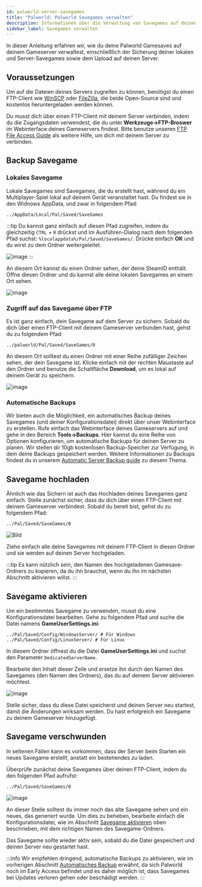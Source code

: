 ```yaml
---
id: palworld-server-savegames
title: "Palworld: Palworld Savegames verwalten"
description: Informationen über die Verwaltung von Savegames auf deinem Palworld-Server von ZAP-Hosting - ZAP-Hosting.com Dokumentation
sidebar_label: Savegames verwalten
---
```


In dieser Anleitung erfahren wir, wie du deine Palworld Gamesaves auf deinem Gameserver verwaltest, einschließlich der Sicherung deiner lokalen und Server-Savegames sowie dem Upload auf deinen Server.

## Voraussetzungen

Um auf die Dateien deines Servers zugreifen zu können, benötigst du einen FTP-Client wie [WinSCP](https://winscp.net/eng/index.php) oder [FileZilla](https://filezilla-project.org/), die beide Open-Source sind und kostenlos heruntergeladen werden können.

Du musst dich über einen FTP-Client mit deinem Server verbinden, indem du die Zugangsdaten verwendest, die du unter **Werkzeuge->FTP-Broswer** im Webinterface deines Gameservers findest. Bitte benutze unseren [FTP File Access Guide](gameserver-ftpaccess.md) als weitere Hilfe, um dich mit deinem Server zu verbinden.


## Backup Savegame

### Lokales Savegame

Lokale Savegames sind Savegames, die du erstellt hast, während du ein Multiplayer-Spiel lokal auf deinem Gerät veranstaltet hast. Du findest sie in den Widnows AppData, und zwar in folgendem Pfad:
```
../AppData/Local/Pal/Saved/SaveGames
```

:::tip
Du kannst ganz einfach auf diesen Pfad zugreifen, indem du gleichzeitig `CTRL` + `R` drückst und im Ausführen-Dialog nach dem folgenden Pfad suchst: `%localappdata%/Pal/Saved/SaveGames/`. Drücke einfach **OK** und du wirst zu dem Ordner weitergeleitet.

![image](https://screensaver01.zap-hosting.com/index.php/s/wtwnsM5rrjFxjis/preview)
:::

An diesem Ort kannst du einen Ordner sehen, der deine SteamID enthält. Öffne diesen Ordner und du kannst alle deine lokalen Savegames an einem Ort sehen.

![image](https://screensaver01.zap-hosting.com/index.php/s/rpaSM3AQsZai6fz/preview)

### Zugriff auf das Savegame über FTP

Es ist ganz einfach, dein Savegame auf dem Server zu sichern. Sobald du dich über einen FTP-Client mit deinem Gameserver verbunden hast, gehst du zu folgendem Pfad:
```
../palworld/Pal/Saved/SaveGames/0
```

An diesem Ort solltest du einen Ordner mit einer Reihe zufälliger Zeichen sehen, der dein Savegame ist. Klicke einfach mit der rechten Maustaste auf den Ordner und benutze die Schaltfläche **Download**, um es lokal auf deinem Gerät zu speichern.

![image](https://github.com/zaphosting/docs/assets/42719082/ca890470-450d-4962-a982-39378dfbb695)

### Automatische Backups

Wir bieten auch die Möglichkeit, ein automatisches Backup deines Savegames (und deiner Konfigurationsdatei) direkt über unser Webinterface zu erstellen. Rufe einfach das Webinterface deines Gameservers auf und gehe in den Bereich **Tools->Backups**. Hier kannst du eine Reihe von Optionen konfigurieren, um automatische Backups für deinen Server zu planen. Wir stellen dir 10gb kostenlosen Backup-Speicher zur Verfügung, in dem deine Backups gespeichert werden. Weitere Informationen zu Backups findest du in unserem [Automatic Server Backup guide](gameserver-backups.md) zu diesem Thema.

## Savegame hochladen

Ähnlich wie das Sichern ist auch das Hochladen deines Savegames ganz einfach. Stelle zunächst sicher, dass du dich über einen FTP-Client mit deinem Gameserver verbindest. Sobald du bereit bist, gehst du zu folgendem Pfad:
```
../Pal/Saved/SaveGames/0
```

![Bild](https://screensaver01.zap-hosting.com/index.php/s/tadxngnRCJDbtTe/preview)

Ziehe einfach alle deine Savegames mit deinem FTP-Client in diesen Ordner und sie werden auf deinen Server hochgeladen.

:::tip
Es kann nützlich sein, den Namen des hochgeladenen Gamesave-Ordners zu kopieren, da du ihn brauchst, wenn du ihn im nächsten Abschnitt aktivieren willst.
:::

## Savegame aktivieren

Um ein bestimmtes Savegame zu verwenden, musst du eine Konfigurationsdatei bearbeiten. Gehe zu folgendem Pfad und suche die Datei namens **GameUserSettings.ini**:
```
../Pal/Saved/Config/WindowsServer/ # Für Windows
../Pal/Saved/Config/LinuxServer/ # Für Linux
```

In diesem Ordner öffnest du die Datei **GameUserSettings.ini** und suchst den Parameter `DedicatedServerName`.

Bearbeite den Inhalt dieser Zeile und ersetze ihn durch den Namen des Savegames (den Namen des Ordners), das du auf deinem Server aktivieren möchtest.

![image](https://screensaver01.zap-hosting.com/index.php/s/qLG2jtzFkYM6WB7/preview)

Stelle sicher, dass du diese Datei speicherst und deinen Server neu startest, damit die Änderungen wirksam werden. Du hast erfolgreich ein Savegame zu deinem Gameserver hinzugefügt.

## Savegame verschwunden

In seltenen Fällen kann es vorkommen, dass der Server beim Starten ein neues Savegame erstellt, anstatt ein bestehendes zu laden.

Überprüfe zunächst deine Savegames über deinen FTP-Client, indem du den folgenden Pfad aufrufst:
```
../Pal/Saved/SaveGames/0
```

![image](https://screensaver01.zap-hosting.com/index.php/s/wYQ42Aein5y6Z6j/preview)

An dieser Stelle solltest du immer noch das alte Savegame sehen und ein neues, das generiert wurde. Um dies zu beheben, bearbeite einfach die Konfigurationsdatei, wie im Abschnitt [Savegame aktivieren](#savegame-aktivieren) oben beschrieben, mit dem richtigen Namen des Savegame-Ordners.

Das Savegame sollte wieder aktiv sein, sobald du die Datei gespeichert und deinen Server neu gestartet hast.

:::info
Wir empfehlen dringend, automatische Backups zu aktivieren, wie im vorherigen Abschnitt [Automatisches Backup](#automatische-backups) erwähnt, da sich Palworld noch im Early Access befindet und es daher möglich ist, dass Savegames bei Updates verloren gehen oder beschädigt werden.
:::